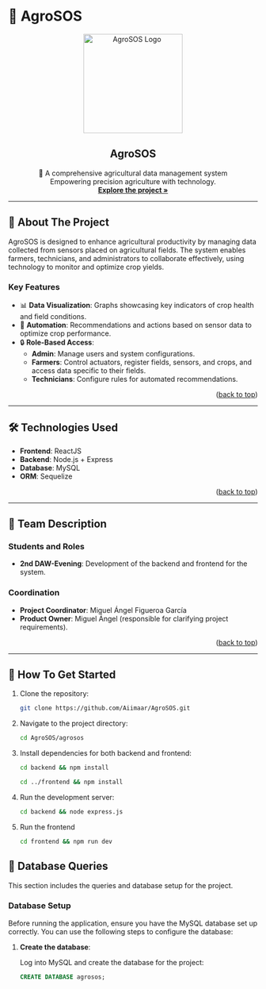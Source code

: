# 🌾 AgroSOS

<div align="center">
  <a href="https://github.com/Aiimaar/AgroSOS">
    <img src="frontend/src/components/header-image-only/logo.png" alt="AgroSOS Logo" width="200">
  </a>
  <h2 align="center">AgroSOS</h2>
  <p align="center">
    🌱 A comprehensive agricultural data management system<br />
    Empowering precision agriculture with technology.<br />
    <a href="#about-the-project"><strong>Explore the project »</strong></a>
  </p>
</div>

---

## 📖 About The Project

AgroSOS is designed to enhance agricultural productivity by managing data collected from sensors placed on agricultural fields. The system enables farmers, technicians, and administrators to collaborate effectively, using technology to monitor and optimize crop yields.

### Key Features

- 📊 **Data Visualization**: Graphs showcasing key indicators of crop health and field conditions.
- 🤖 **Automation**: Recommendations and actions based on sensor data to optimize crop performance.
- 🔒 **Role-Based Access**:
  - **Admin**: Manage users and system configurations.
  - **Farmers**: Control actuators, register fields, sensors, and crops, and access data specific to their fields.
  - **Technicians**: Configure rules for automated recommendations.

<p align="right">(<a href="#readme-top">back to top</a>)</p>

---

## 🛠️ Technologies Used

- **Frontend**: ReactJS
- **Backend**: Node.js + Express
- **Database**: MySQL
- **ORM**: Sequelize

<p align="right">(<a href="#readme-top">back to top</a>)</p>

---

## 👥 Team Description

### Students and Roles
- **2nd DAW-Evening**: Development of the backend and frontend for the system.

### Coordination
- **Project Coordinator**: Miguel Ángel Figueroa García
- **Product Owner**: Miguel Ángel (responsible for clarifying project requirements).

<p align="right">(<a href="#readme-top">back to top</a>)</p>

---

## 🚀 How To Get Started

1. Clone the repository:
   ```bash
   git clone https://github.com/Aiimaar/AgroSOS.git
2. Navigate to the project directory:
   ```bash
   cd AgroSOS/agrosos
   ```
3. Install dependencies for both backend and frontend:
   ```bash
   cd backend && npm install
   ```
   ```bash
   cd ../frontend && npm install
   ```
4. Run the development server:
   ```bash
   cd backend && node express.js
   ```
5. Run the frontend
   ```bash
   cd frontend && npm run dev
   ```


## 🔄 Database Queries

This section includes the queries and database setup for the project.

### Database Setup

Before running the application, ensure you have the MySQL database set up correctly. You can use the following steps to configure the database:

1. **Create the database**:

   Log into MySQL and create the database for the project:

   ```sql
   CREATE DATABASE agrosos;
